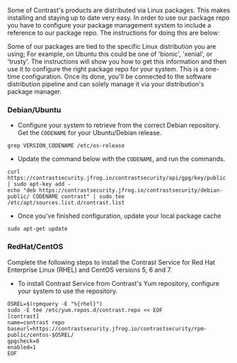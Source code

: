 Some of Contrast's products are distributed via Linux packages. This makes
installing and staying up to date very easy. In order to use our package repo
you have to configure your package management system to include a reference to
our package repo. The instructions for doing this are below:

Some of our packages are tied to the specific Linux distribution you are using;
For example, on Ubuntu this could be one of 'bionic', 'xenial', or 'trusty'.  The
instructions will show you how to get this information and then use it to
configure the right package repo for your system.  This is a one-time
configuration.  Once its done, you'll be connected to the software distribution
pipeline and can solely manage it via your distribution's package manager.

### Debian/Ubuntu


* Configure your system to retrieve from the correct Debian repository. Get the `CODENAME` for your Ubuntu/Debian release. 

```
grep VERSION_CODENAME /etc/os-release 
```

* Update the command below with the `CODENAME`, and run the commands.

```
curl https://contrastsecurity.jfrog.io/contrastsecurity/api/gpg/key/public | sudo apt-key add -
echo "deb https://contrastsecurity.jfrog.io/contrastsecurity/debian-public/ CODENAME contrast" | sudo tee /etc/apt/sources.list.d/contrast.list
```

* Once you've finished configuration, update your local package cache

```
sudo apt-get update
```

### RedHat/CentOS

Complete the following steps to install the Contrast Service for Red Hat Enterprise Linux (RHEL) and CentOS versions 5, 6 and 7.

* To install Contrast Service from Contrast's Yum repository, configure your system to use the repository.

```
OSREL=$(rpmquery -E "%{rhel}")
sudo -E tee /etc/yum.repos.d/contrast.repo << EOF
[contrast]
name=contrast repo
baseurl=https://contrastsecurity.jfrog.io/contrastsecurity/rpm-public/centos-$OSREL/
gpgcheck=0
enabled=1
EOF
```

